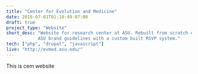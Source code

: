 ```yaml
---
title: "Center for Evolution and Medicine"
date: 2018-07-01T01:10:49-07:00
draft: true
project_type: "Website"
short_desc: "Website for research center at ASU. Rebuilt from scratch using drupal and
            ASU brand guidelines with a custom built RSVP system."
tech: ["php", "drupal", "javascript"]
live: "http://evmed.asu.edu/"
---
```


This is cem website